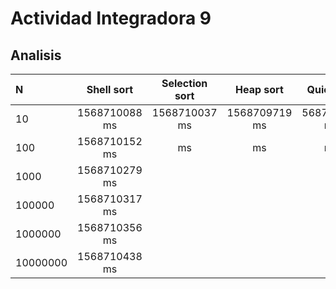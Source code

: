 ﻿# Actividad Integradora 9

## Analisis

|N|Shell sort| Selection sort|Heap sort| Quicksort|
| :--- | :---: | :---: | :---: | :---: |
|10     | 1568710088 ms | 1568710037 ms | 1568709719 ms | 568709631 ms|
|100     | 1568710152 ms |  ms |  ms |  ms|
|1000    | 1568710279 ms |              |         |         |             |
|100000  | 1568710317 ms |              |         |         |             |
|1000000 | 1568710356 ms |              |         |         |             |
|10000000 | 1568710438 ms |              |         |         |

